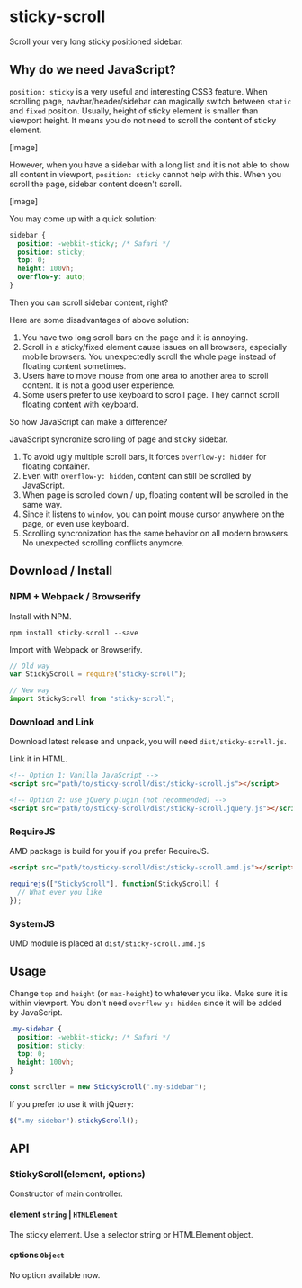 # sticky-scroll

Scroll your very long sticky positioned sidebar.

## Why do we need JavaScript?

`position: sticky` is a very useful and interesting CSS3 feature. When scrolling
page, navbar/header/sidebar can magically switch between `static` and `fixed`
position. Usually, height of sticky element is smaller than viewport height. It
means you do not need to scroll the content of sticky element.

[image]

However, when you have a sidebar with a long list and it is not able to show all
content in viewport, `position: sticky` cannot help with this. When you scroll
the page, sidebar content doesn't scroll.

[image]

You may come up with a quick solution:

```css
sidebar {
  position: -webkit-sticky; /* Safari */
  position: sticky;
  top: 0;
  height: 100vh;
  overflow-y: auto;
}
```

Then you can scroll sidebar content, right?

Here are some disadvantages of above solution:

1.  You have two long scroll bars on the page and it is annoying.
2.  Scroll in a sticky/fixed element cause issues on all browsers, especially
    mobile browsers. You unexpectedly scroll the whole page instead of floating
    content sometimes.
3.  Users have to move mouse from one area to another area to scroll content. It
    is not a good user experience.
4.  Some users prefer to use keyboard to scroll page. They cannot scroll
    floating content with keyboard.

So how JavaScript can make a difference?

JavaScript syncronize scrolling of page and sticky sidebar.

1.  To avoid ugly multiple scroll bars, it forces `overflow-y: hidden` for
    floating container.
2.  Even with `overflow-y: hidden`, content can still be scrolled by JavaScript.
3.  When page is scrolled down / up, floating content will be scrolled in the
    same way.
4.  Since it listens to `window`, you can point mouse cursor anywhere on the
    page, or even use keyboard.
5.  Scrolling syncronization has the same behavior on all modern browsers. No
    unexpected scrolling conflicts anymore.

## Download / Install

### NPM + Webpack / Browserify

Install with NPM.

```
npm install sticky-scroll --save
```

Import with Webpack or Browserify.

```js
// Old way
var StickyScroll = require("sticky-scroll");

// New way
import StickyScroll from "sticky-scroll";
```

### Download and Link

Download latest release and unpack, you will need `dist/sticky-scroll.js`.

Link it in HTML.

```html
<!-- Option 1: Vanilla JavaScript -->
<script src="path/to/sticky-scroll/dist/sticky-scroll.js"></script>

<!-- Option 2: use jQuery plugin (not recommended) -->
<script src="path/to/sticky-scroll/dist/sticky-scroll.jquery.js"></script>
```

### RequireJS

AMD package is build for you if you prefer RequireJS.

```html
<script src="path/to/sticky-scroll/dist/sticky-scroll.amd.js"></script>
```

```js
requirejs(["StickyScroll"], function(StickyScroll) {
  // What ever you like
});
```

### SystemJS

UMD module is placed at `dist/sticky-scroll.umd.js`

## Usage

Change `top` and `height` (or `max-height`) to whatever you like. Make sure it
is within viewport. You don't need `overflow-y: hidden` since it will be added
by JavaScript.

```css
.my-sidebar {
  position: -webkit-sticky; /* Safari */
  position: sticky;
  top: 0;
  height: 100vh;
}
```

```js
const scroller = new StickyScroll(".my-sidebar");
```

If you prefer to use it with jQuery:

```js
$(".my-sidebar").stickyScroll();
```

## API

### StickyScroll(element, options)

Constructor of main controller.

#### element `string` | `HTMLElement`

The sticky element. Use a selector string or HTMLElement object.

#### options `Object`

No option available now.
